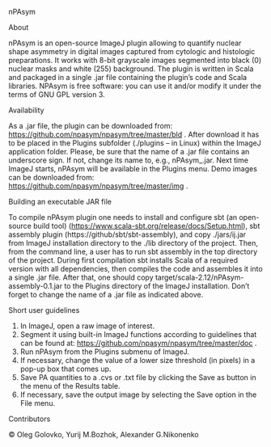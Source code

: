 nPAsym

About

nPAsym is an open-source ImageJ plugin allowing to quantify nuclear shape asymmetry in digital images captured from cytologic and histologic preparations. It works with 8-bit grayscale images segmented into black (0) nuclear masks and white (255) background. The plugin is written in Scala and packaged in a single .jar file containing the plugin’s code and Scala libraries. NPAsym is free software: you can use it and/or modify it under the terms of GNU GPL version 3. 

Availability

As a .jar file, the plugin can be downloaded from: https://github.com/npasym/npasym/tree/master/bld . After download it has to be placed in the Plugins subfolder (./plugins – in Linux) within the ImageJ application folder. Please, be sure that the name of a .jar file contains an underscore sign. If not, change its name to, e.g., nPAsym_.jar. Next time ImageJ starts, nPAsym will be available in the Plugins menu. Demo images can be downloaded from: https://github.com/npasym/npasym/tree/master/img .

Building an executable JAR file

To compile nPAsym plugin one needs to install and configure sbt (an open-source build tool) (https://www.scala-sbt.org/release/docs/Setup.html), sbt assembly plugin (https://github/sbt/sbt-assembly), and copy ./jars/ij.jar from ImageJ installation directory to the ./lib directory of the project. Then, from the command line, a user has to run sbt assembly in the top directory of the project. During first compilation sbt installs Scala of a required version with all dependencies, then compiles the code and assembles it into a single .jar file. After that, one should copy target/scala-2.12/nPAsym-assembly-0.1.jar to the Plugins directory of the ImageJ installation. Don’t forget to change the name of a .jar file as indicated above.

Short user guidelines

1. In ImageJ, open a raw image of interest.
2. Segment it using built-in ImageJ functions according to guidelines that can be found at:  https://github.com/npasym/npasym/tree/master/doc .
3. Run nPAsym from the Plugins submenu of ImageJ.
4. If necessary, change the value of a lower size threshold (in pixels) in a pop-up box that comes up. 
5. Save PA quantities to a .cvs or .txt file by clicking the Save as button in the menu of the Results table. 
6. If necessary, save the output image by selecting the Save option in the File menu.

Contributors

© Oleg Golovko, Yurij M.Bozhok, Alexander G.Nikonenko
